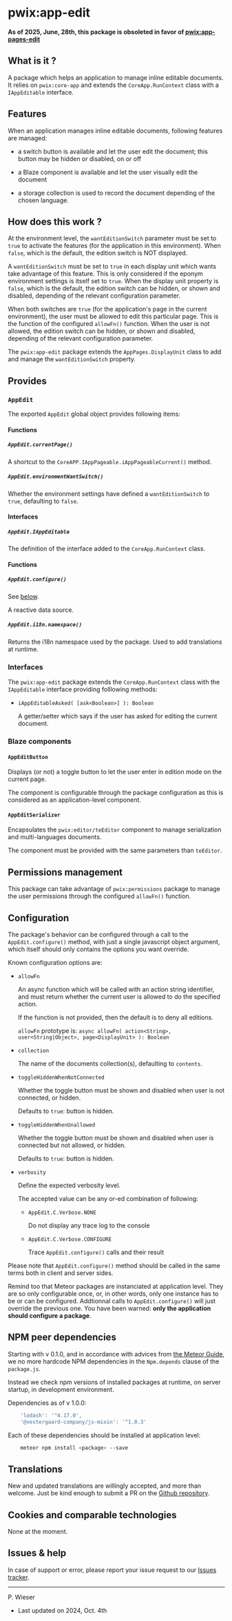 # pwix:app-edit

__As of 2025, June, 28th, this package is obsoleted in favor of [pwix:app-pages-edit](https://github.com/trychlos/pwix-app-pages-edit)__


## What is it ?

A package which helps an application to manage inline editable documents. It relies on `pwix:core-app` and extends the `CoreApp.RunContext` class with a `IAppEditable` interface.

## Features

When an application manages inline editable documents, following features are managed:

- a switch button is available and let the user edit the document; this button may be hidden or disabled, on or off

- a Blaze component is available and let the user visually edit the document

- a storage collection is used to record the document depending of the chosen language.

## How does this work ?

At the environment level, the `wantEditionSwitch` parameter must be set to `true` to activate the features (for the application in this environment). When `false`, which is the default, the edition switch is NOT displayed.

A `wantEditionSwitch` must be set to `true` in each display unit which wants take advantage of this feature. This is only considered if the eponym environment settings is itself set to `true`. When the display unit property is `false`, which is the default, the edition switch can be hidden, or shown and disabled, depending of the relevant configuration parameter.

When both switches are `true` (for the application's page in the current environment), the user must be allowed to edit this particular page. This is the function of the configured `allowFn()` function. When the user is not allowed, the edition switch can be hidden, or shown and disabled, depending of the relevant configuration parameter.

The `pwix:app-edit` package extends the `AppPages.DisplayUnit` class to add and manage the `wantEditionSwitch` property.

## Provides

### `AppEdit`

The exported `AppEdit` global object provides following items:

#### Functions

##### `AppEdit.currentPage()`

A shortcut to the `CoreAPP.IAppPageable.iAppPageableCurrent()` method.

##### `AppEdit.environmentWantSwitch()`

Whether the environment settings have defined a `wantEditionSwitch` to `true`, defaulting to `false`.

#### Interfaces

##### `AppEdit.IAppEditable`

The definition of the interface added to the `CoreApp.RunContext` class.

#### Functions

##### `AppEdit.configure()`

See [below](#configuration).

A reactive data source.

##### `AppEdit.i18n.namespace()`

Returns the i18n namespace used by the package. Used to add translations at runtime.

### Interfaces

The `pwix:app-edit` package extends the `CoreApp.RunContext` class with the `IAppEditable` interface providing folllowing methods:

- `iAppEditableAsked( [ask<Boolean>] ): Boolean`

    A getter/setter which says if the user has asked for editing the current document.

### Blaze components

#### `AppEditButton`

Displays (or not) a toggle button to let the user enter in edition mode on the current page.

The component is configurable through the package configuration as this is considered as an application-level component.

#### `AppEditSerializer`

Encapsulates the `pwix:editor/teEditor` component to manage serialization and multi-languages documents.

The component must be provided with the same parameters than `teEditor`.

## Permissions management

This package can take advantage of `pwix:permissions` package to manage the user permissions through the configured `allowFn()` function.

## Configuration

The package's behavior can be configured through a call to the `AppEdit.configure()` method, with just a single javascript object argument, which itself should only contains the options you want override.

Known configuration options are:

- `allowFn`

    An async function which will be called with an action string identifier, and must return whether the current user is allowed to do the specified action.

    If the function is not provided, then the default is to deny all editions.

    `allowFn` prototype is: `async allowFn( action<String>, user<String|Object>, page<DisplayUnit> ): Boolean`

- `collection`

    The name of the documents collection(s), defaulting to `contents`.

- `toggleHiddenWhenNotConnected`

    Whether the toggle button must be shown and disabled when user is not connected, or hidden.

    Defaults to `true`: button is hidden.

- `toggleHiddenWhenUnallowed`

    Whether the toggle button must be shown and disabled when user is connected but not allowed, or hidden.

    Defaults to `true`: button is hidden.

- `verbosity`

    Define the expected verbosity level.

    The accepted value can be any or-ed combination of following:

    - `AppEdit.C.Verbose.NONE`

        Do not display any trace log to the console

    - `AppEdit.C.Verbose.CONFIGURE`

        Trace `AppEdit.configure()` calls and their result

Please note that `AppEdit.configure()` method should be called in the same terms both in client and server sides.

Remind too that Meteor packages are instanciated at application level. They are so only configurable once, or, in other words, only one instance has to be or can be configured. Addtionnal calls to `AppEdit.configure()` will just override the previous one. You have been warned: **only the application should configure a package**.

## NPM peer dependencies

Starting with v 0.1.0, and in accordance with advices from [the Meteor Guide](https://guide.meteor.com/writing-atmosphere-packages.html#peer-npm-dependencies), we no more hardcode NPM dependencies in the `Npm.depends` clause of the `package.js`.

Instead we check npm versions of installed packages at runtime, on server startup, in development environment.

Dependencies as of v 1.0.0:

```js
    'lodash': '^4.17.0',
    '@vestergaard-company/js-mixin': '^1.0.3'
```

Each of these dependencies should be installed at application level:

```sh
    meteor npm install <package> --save
```

## Translations

New and updated translations are willingly accepted, and more than welcome. Just be kind enough to submit a PR on the [Github repository](https://github.com/trychlos/pwix-app-edit/pulls).

## Cookies and comparable technologies

None at the moment.

## Issues & help

In case of support or error, please report your issue request to our [Issues tracker](https://github.com/trychlos/pwix-app-edit/issues).

---
P. Wieser
- Last updated on 2024, Oct. 4th

